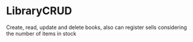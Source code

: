 # LibraryCRUD
Create, read, update and delete books, also can register sells considering the number of items in stock
